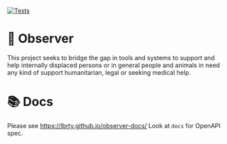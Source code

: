 [![Tests](https://github.com/lbrty/observer/actions/workflows/observer-tests.yml/badge.svg)](https://github.com/lbrty/observer/actions/workflows/observer-tests.yml)

# 🎩 Observer

This project seeks to bridge the gap in tools and systems to support and help internally displaced persons
or in general people and animals in need any kind of support humanitarian, legal or seeking medical help.

# 📚 Docs

Please see https://lbrty.github.io/observer-docs/
Look at `docs` for OpenAPI spec.

